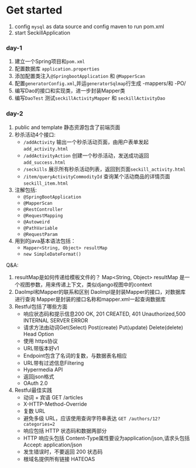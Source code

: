 # Get started
1. config `mysql` as data source and config maven to run pom.xml
2. start SeckillApplication


### day-1
1. 建立一个Spring项目和`pom.xml`
2. 配置数据库 `application.properties`
3. 添加配置类注入`@SpringbootApplication` 和 `@MapperScan`
4. 配置`generatorConfig.xml`,并运`generatorSqlmap`行生成 -mappers/和 -PO/
5. 编写Dao的接口和实现类，进一步封装Mapper类
6. 编写`DaoTest` 测试`seckillActivityMapper` 和 `seckillActivityDao`


### day-2
1. public and template 静态资源包含了前端页面
2. 秒杀活动4个接口:
   - `/addActivity` 输出一个秒杀活动页面，由用户表单发起`add_activity.html`
   - `/addActivityAction`  创建一个秒杀活动，发送成功返回`add_success.html`
   - `/seckills` 展示所有秒杀活动列表，返回到页面`seckill_activity.html`
   - `/item/queryActivityCommodityId` 查询某个活动商品的详情页面 `seckill_item.html`
3. 注解包括:
    - `@SpringBootApplication`
    - `@MapperScan`
    - `@RestController`
    - `@RequestMapping`
    - `@Autoweird`
    - `@PathVariable`
    - `@RequestParam`
4. 用到的java基本语法包括：
    - `Mapper<String, Object> resultMap`
    - `new SimpleDateFormat()`

Q&A:
1. resultMap是如何传递给模板文件的？
    Map<String, Object> resultMap 是一个视图参数，用来传递上下文，类似django视图中的context
2. DaoImpl和Mapper的联系和区别
    DaoImpl是封装Mapper的接口，对数据库进行查询
    Mapper是封装的接口名称和mapper.xml一起查询数据库
3. Restful包括了哪些方面
    - 响应状态码和提示信息200 OK, 201 CREATED, 401 Unauthorized,500 INTERNAL SERVER ERROR
    - 请求方法由动词Get(Select) Post(create) Put(update) Delete(delete) Head Option
    - 使用 https协议
    - URL带版本好v1
    - Endpoint包含了名词的复数，与数据表名相应
    - URL带有过滤信息Filtering
    - Hypermedia API
    - 返回json格式
    - OAuth 2.0
4. Restful最佳实践
    - 动词 + 宾语 GET /articles
    - X-HTTP-Method-Override
    - 复数 URL
    - 避免多级 URL，应该使用查询字符串表达 `GET /authors/12?categories=2`
    - 响应包括 HTTP 状态码和数据两部分
    - HTTP 响应头包括 Content-Type属性要设为application/json,请求头包括Accept: application/json
    - 发生错误时，不要返回 200 状态码
    - 根域名提供所有链接 HATEOAS
